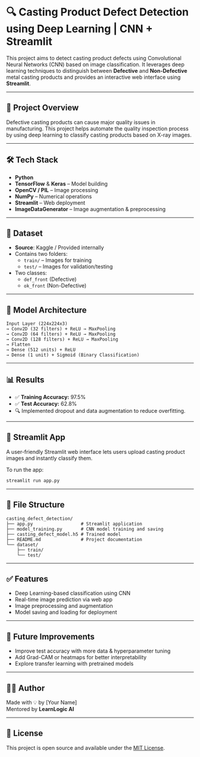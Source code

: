 
# 🔍 Casting Product Defect Detection using Deep Learning | CNN + Streamlit

This project aims to detect casting product defects using Convolutional Neural Networks (CNN) based on image classification. It leverages deep learning techniques to distinguish between **Defective** and **Non-Defective** metal casting products and provides an interactive web interface using **Streamlit**.

---

## 📌 Project Overview

Defective casting products can cause major quality issues in manufacturing. This project helps automate the quality inspection process by using deep learning to classify casting products based on X-ray images.

---

## 🛠️ Tech Stack

- **Python**
- **TensorFlow** & **Keras** – Model building
- **OpenCV / PIL** – Image processing
- **NumPy** – Numerical operations
- **Streamlit** – Web deployment
- **ImageDataGenerator** – Image augmentation & preprocessing

---

## 📂 Dataset

- **Source**: Kaggle / Provided internally
- Contains two folders:
  - `train/` – Images for training
  - `test/` – Images for validation/testing
- Two classes:
  - `def_front` (Defective)
  - `ok_front` (Non-Defective)

---

## 🧠 Model Architecture

```text
Input Layer (224x224x3)
→ Conv2D (32 filters) + ReLU → MaxPooling
→ Conv2D (64 filters) + ReLU → MaxPooling
→ Conv2D (128 filters) + ReLU → MaxPooling
→ Flatten
→ Dense (512 units) + ReLU
→ Dense (1 unit) + Sigmoid (Binary Classification)
```

---

## 📊 Results

- ✅ **Training Accuracy:** 97.5%
- ✅ **Test Accuracy:** 62.8%
- 🔍 Implemented dropout and data augmentation to reduce overfitting.

---

## 🚀 Streamlit App

A user-friendly Streamlit web interface lets users upload casting product images and instantly classify them.

To run the app:

```bash
streamlit run app.py
```

---

## 📁 File Structure

```
casting_defect_detection/
├── app.py                  # Streamlit application
├── model_training.py       # CNN model training and saving
├── casting_defect_model.h5 # Trained model
├── README.md               # Project documentation
└── dataset/
    ├── train/
    └── test/
```

---

## ✅ Features

- Deep Learning-based classification using CNN
- Real-time image prediction via web app
- Image preprocessing and augmentation
- Model saving and loading for deployment

---

## 🧠 Future Improvements

- Improve test accuracy with more data & hyperparameter tuning
- Add Grad-CAM or heatmaps for better interpretability
- Explore transfer learning with pretrained models

---

## 👨‍💻 Author

Made with 💡 by [Your Name]  
Mentored by **LearnLogic AI**

---

## 📜 License

This project is open source and available under the [MIT License](LICENSE).
